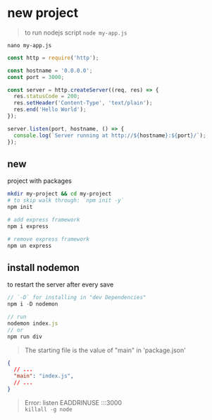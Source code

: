 # new project
> to run nodejs script `node my-app.js`

`nano my-app.js`
```js
const http = require('http');

const hostname = '0.0.0.0';
const port = 3000;

const server = http.createServer((req, res) => {
  res.statusCode = 200;
  res.setHeader('Content-Type', 'text/plain');
  res.end('Hello World');
});

server.listen(port, hostname, () => {
  console.log(`Server running at http://${hostname}:${port}/`);
});
```



## new 
project with packages
```bash
mkdir my-project && cd my-project
# to skip walk through: `npm init -y`
npm init

# add express framework
npm i express

# remove express framework
npm un express
```


## install nodemon
to restart the server after every save
```js
// `-D` for installing in "dev Dependencies"
npm i -D nodemon

// run
nodemon index.js
// or
npm run div
```


> The starting file is the value of "main" in 'package.json'
```json
{
  // ...
  "main": "index.js",
  // ...
}
```



> Error: listen EADDRINUSE :::3000    
  `killall -g node`

